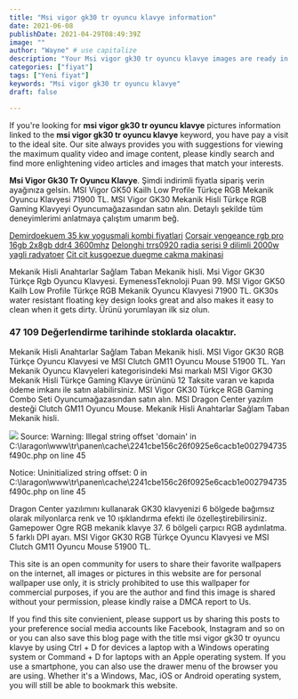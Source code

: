 ```yaml
---
title: "Msi vigor gk30 tr oyuncu klavye information"
date: 2021-06-08
publishDate: 2021-04-29T08:49:39Z
image: ""
author: "Wayne" # use capitalize
description: "Your Msi vigor gk30 tr oyuncu klavye images are ready in this website. Msi vigor gk30 tr oyuncu klavye are a topic that is being searched for and liked by netizens now. You can Download the Msi vigor gk30 tr oyuncu klavye files here. Download all free photos."
categories: ["fiyat"]
tags: ["Yeni fiyat"]
keywords: "Msi vigor gk30 tr oyuncu klavye"
draft: false

---
```


If you're looking for **msi vigor gk30 tr oyuncu klavye** pictures information linked to the **msi vigor gk30 tr oyuncu klavye** keyword, you have pay a visit to the ideal  site.  Our site always  provides you with  suggestions  for viewing  the maximum  quality video and image  content, please kindly search and find more enlightening video articles and images  that match your interests.

**Msi Vigor Gk30 Tr Oyuncu Klavye**. Şimdi indirimli fiyatla sipariş verin ayağınıza gelsin. MSI Vigor GK50 Kailh Low Profile Türkçe RGB Mekanik Oyuncu Klavyesi 71900 TL. MSI Vigor GK30 Mekanik Hisli Türkçe RGB Gaming Klavyeyi Oyuncumağazasından satın alın. Detaylı şekilde tüm deneyimlerimi anlatmaya çalıştım umarım beğ.


[Demirdoekuem 35 kw yogusmali kombi fiyatlari](/demirdoekuem-35-kw-yogusmali-kombi-fiyatlari/)
[Corsair vengeance rgb pro 16gb 2x8gb ddr4 3600mhz](/corsair-vengeance-rgb-pro-16gb-2x8gb-ddr4-3600mhz/)
[Delonghi trrs0920 radia serisi 9 dilimli 2000w yagli radyatoer](/delonghi-trrs0920-radia-serisi-9-dilimli-2000w-yagli-radyatoer/)
[Cit cit kusgoezue duegme cakma makinasi](/cit-cit-kusgoezue-duegme-cakma-makinasi/)

Mekanik Hisli Anahtarlar Sağlam Taban Mekanik hisli. Msi Vigor GK30 Türkçe Rgb Oyuncu Klavyesi. EymenessTeknoloji Puan 99. MSI Vigor GK50 Kailh Low Profile Türkçe RGB Mekanik Oyuncu Klavyesi 71900 TL. GK30s water resistant floating key design looks great and also makes it easy to clean when it gets dirty. Ürünü yorumlayan ilk siz olun.

### 47 109 Değerlendirme tarihinde stoklarda olacaktır.

Mekanik Hisli Anahtarlar Sağlam Taban Mekanik hisli. MSI Vigor GK30 RGB Türkçe Oyuncu Klavyesi ve MSI Clutch GM11 Oyuncu Mouse 51900 TL. Yarı Mekanik Oyuncu Klavyeleri kategorisindeki Msi markalı MSI Vigor GK30 Mekanik Hisli Türkçe Gaming Klavye ürününü 12 Taksite varan ve kapıda ödeme imkanı ile satın alabilirsiniz. MSI Vigor GK30 Türkçe RGB Gaming Combo Seti Oyuncumağazasından satın alın. MSI Dragon Center yazılım desteği Clutch GM11 Oyuncu Mouse. Mekanik Hisli Anahtarlar Sağlam Taban Mekanik hisli.


![]( "")
Source: 
Warning: Illegal string offset 'domain' in C:\laragon\www\tr\panen\cache\2241cbe156c26f0925e6cacb1e002794735f490c.php on line 45

Notice: Uninitialized string offset: 0 in C:\laragon\www\tr\panen\cache\2241cbe156c26f0925e6cacb1e002794735f490c.php on line 45


Dragon Center yazılımını kullanarak GK30 klavyenizi 6 bölgede bağımsız olarak milyonlarca renk ve 10 ışıklandırma efekti ile özelleştirebilirsiniz. Gamepower Ogre RGB mekanik klavye 37. 6 bölgeli çarpıcı RGB aydınlatma. 5 farklı DPI ayarı. MSI Vigor GK30 RGB Türkçe Oyuncu Klavyesi ve MSI Clutch GM11 Oyuncu Mouse 51900 TL.

This site is an open community for users to share their favorite wallpapers on the internet, all images or pictures in this website are for personal wallpaper use only, it is stricly prohibited to use this wallpaper for commercial purposes, if you are the author and find this image is shared without your permission, please kindly raise a DMCA report to Us.

If you find this site convienient, please support us by sharing this posts to your preference social media accounts like Facebook, Instagram and so on or you can also save this blog page with the title msi vigor gk30 tr oyuncu klavye by using Ctrl + D for devices a laptop with a Windows operating system or Command + D for laptops with an Apple operating system. If you use a smartphone, you can also use the drawer menu of the browser you are using. Whether it's a Windows, Mac, iOS or Android operating system, you will still be able to bookmark this website.
